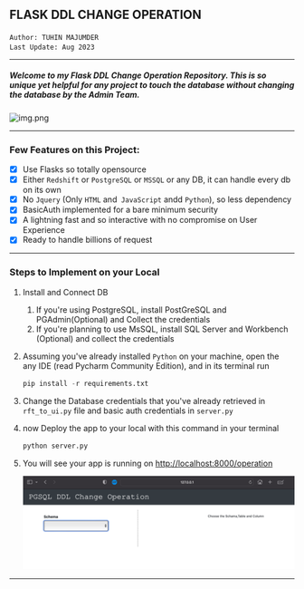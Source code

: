 FLASK DDL CHANGE OPERATION
---

```Author: TUHIN MAJUMDER```<br>
```Last Update: Aug 2023```

---

<h5> Welcome to my Flask DDL Change Operation Repository. 
This is so unique yet helpful for any project to touch the database without changing the database by the Admin Team.</h5>

![img.png](static/img/intro1.png)
___

###  Few Features on this Project:

- [x] Use Flasks so totally opensource
- [x] Either ```Redshift``` or ```PostgreSQL``` or ```MSSQL``` or any DB, it can handle every db on its own
- [x] No ```Jquery``` (Only ```HTML``` and``` JavaScript``` andd ```Python```), so less dependency
- [x] BasicAuth implemented for a bare minimum security
- [x] A lightning fast and so interactive with no compromise on User Experience
- [x] Ready to handle billions of request

---
### Steps to Implement on your Local

1. Install and Connect DB
   1. If you're using PostgreSQL, install PostGreSQL and PGAdmin(Optional) and Collect the credentials
   2. If you're planning to use MsSQL, install SQL Server and Workbench (Optional) and collect the credentials
2. Assuming you've already installed ```Python``` on your machine, open the any IDE (read Pycharm Community Edition), and in its terminal run 
   ```python
   pip install -r requirements.txt
   ```
3. Change the Database credentials that you've already retrieved in ```rft_to_ui.py``` file and basic auth credentials in ```server.py```
4. now Deploy the app to your local with this command in your terminal
   ```python
   python server.py
   ```
5. You will see your app is running on [http://localhost:8000/operation](http://localhost:8000/operation)

   ![img.png](static/img/output1.png)

---